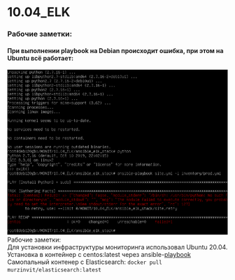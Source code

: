 # 10.04_ELK

### Рабочие заметки: </br>
#### При выполнении playbook на Debian происходит ошибка, при этом на Ubuntu всё работает: </br>
![screen](https://github.com/murzinvit/screen/blob/2d293f2726bd89575382e14ab23cead259d227de/Error_in_Debian.png)
Рабочие заметки: </br>
Для установки инфраструктуры мониторинга использовал Ubuntu 20.04. </br>
Установка в контейнер с centos:latest через ansible-[playbook](https://github.com/murzinvit/10.04_ELK/tree/main/ansible_elk_stack) </br>
Самопальный контенер с Elasticsearch: `docker pull murzinvit/elasticsearch:latest` </br>
